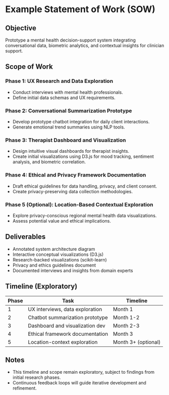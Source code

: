 # Example Statement of Work (SOW)

## Objective

Prototype a mental health decision-support system integrating conversational data, biometric analytics, and contextual insights for clinician support.

## Scope of Work

### Phase 1: UX Research and Data Exploration
- Conduct interviews with mental health professionals.
- Define initial data schemas and UX requirements.

### Phase 2: Conversational Summarization Prototype
- Develop prototype chatbot integration for daily client interactions.
- Generate emotional trend summaries using NLP tools.

### Phase 3: Therapist Dashboard and Visualization
- Design intuitive visual dashboards for therapist insights.
- Create initial visualizations using D3.js for mood tracking, sentiment analysis, and biometric correlation.

### Phase 4: Ethical and Privacy Framework Documentation
- Draft ethical guidelines for data handling, privacy, and client consent.
- Create privacy-preserving data collection methodologies.

### Phase 5 (Optional): Location-Based Contextual Exploration
- Explore privacy-conscious regional mental health data visualizations.
- Assess potential value and ethical implications.

## Deliverables

- Annotated system architecture diagram
- Interactive conceptual visualizations (D3.js)
- Research-backed visualizations (scikit-learn)
- Privacy and ethics guidelines document
- Documented interviews and insights from domain experts

## Timeline (Exploratory)

| Phase | Task                              | Timeline |
|-------|-----------------------------------|----------|
| 1     | UX interviews, data exploration   | Month 1  |
| 2     | Chatbot summarization prototype   | Month 1-2|
| 3     | Dashboard and visualization dev   | Month 2-3|
| 4     | Ethical framework documentation   | Month 3  |
| 5     | Location-context exploration      | Month 3+ (optional)|

## Notes
- This timeline and scope remain exploratory, subject to findings from initial research phases.
- Continuous feedback loops will guide iterative development and refinement.
